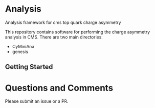 # Analysis
Analysis framework for cms top quark charge asymmetry

This repository contains software for performing the charge asymmetry analysis in CMS.
There are two main directories:

- CyMiniAna
- genesis

## Getting Started

# Questions and Comments

Please submit an issue or a PR.
